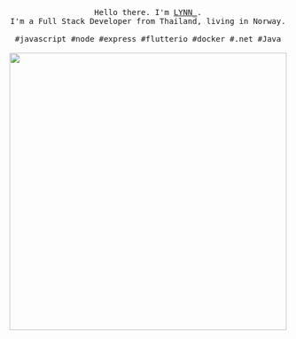 <p align="center">
  <br>
  <br>
  <br>
  <samp>Hello there. I'm <a href="https://github.com/JKTheRipperTH">LYNN_</a>.<br> I'm a Full Stack Developer from Thailand, living in Norway.<br><br>#javascript #node #express #flutterio #docker #.net #Java</samp>
  <br>
  <br>
  <a target="_blank" rel="noopener noreferrer" href="https://admbot.xyz/"><img src="https://cdn.discordapp.com/attachments/804349049192972308/866703188526235689/1_5OCZAJ2vvi1qnc8JR8nwAw.png" width="500" style="max-width:100%;"></a>
</p>
